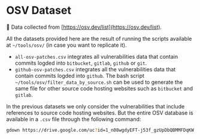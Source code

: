 # OSV Dataset

🔗 Data collected from  [https://osv.dev/list](https://osv.dev/list).

All the datasets provided here are the result of running the scripts available at `~/tools/osv/` (in case you want to replicate it).

- `all-osv-patches.csv` integrates all vulnerabilities data that contain commits logded into `bitbucket`, `gitlab`, `github` or `git`.
- `github-osv-patches.csv` integrates all the vulnerabilities data that contain commits logded into `github`. The bash script `~/tools/osv/filter_data_by_source.sh` can be used to generate the same file for other source code hosting websites such as `bitbucket` and `gitlab`.
  
In the previous datasets we only consider the vulnerabilities that include references to source code hosting websites. But the entire OSV database is available in a `.csv` file through the following command:

```bash
gdown https://drive.google.com/uc?id=1_n08wgdyEFT-j53f_gzUpDbQBMMFDqKW
```
